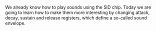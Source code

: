 We already know how to play sounds using the SID chip. Today we are going to learn how to make them more interesting by changing attack, decay, sustain and release registers, which define a so-called sound envelope.